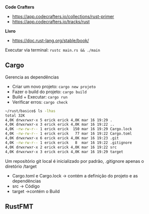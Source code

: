 **Code Crafters**
- https://app.codecrafters.io/collections/rust-primer	
- https://app.codecrafters.io/tracks/rust	

**Livro**
- https://doc.rust-lang.org/stable/book/	

Executar via terminal: `rustc main.rs && ./main`

## Cargo
Gerencia as dependências

- Criar um novo projeto: 	`cargo new projeto`
- Fazer o build do projeto:	`cargo build`
- Build + Executar:		    `cargo run`
- Verificar erros:			`cargo check`

```sh
~/rust/basico$ ls -lhas
total 32K
4,0K drwxrwxr-x 5 erick erick 4,0K mar 16 19:29 .
4,0K drwxrwxr-x 3 erick erick 4,0K mar 16 19:22 ..
4,0K -rw-rw-r-- 1 erick erick  150 mar 16 19:29 Cargo.lock
4,0K -rw-rw-r-- 1 erick erick   77 mar 16 19:22 Cargo.toml
4,0K drwxrwxr-x 6 erick erick 4,0K mar 16 19:23 .git
4,0K -rw-rw-r-- 1 erick erick	8  mar 16 19:22 .gitignore
4,0K drwxrwxr-x 2 erick erick 4,0K mar 16 19:22 src
4,0K drwxrwxr-x 3 erick erick 4,0K mar 16 19:29 target
```

Um repositório git local é inicializado por padrão, .gitignore apenas o diretório /target
- Cargo.toml e Cargo.lock → contém a definição do projeto e as dependências
- src → Código
- target →contém o Build


## RustFMT
